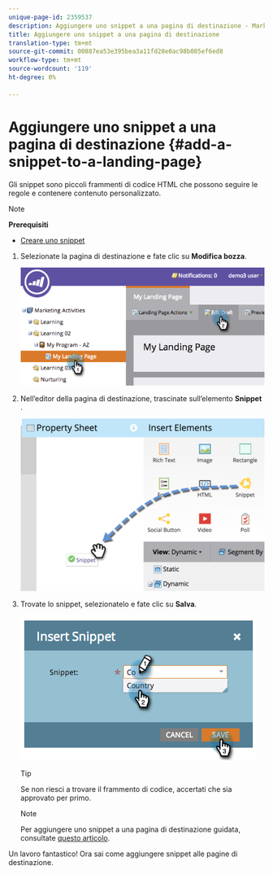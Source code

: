 ```yaml
---
unique-page-id: 2359537
description: Aggiungere uno snippet a una pagina di destinazione - Marketo Docs - Documentazione prodotto
title: Aggiungere uno snippet a una pagina di destinazione
translation-type: tm+mt
source-git-commit: 00887ea53e395bea3a11fd28e0ac98b085ef6ed8
workflow-type: tm+mt
source-wordcount: '119'
ht-degree: 0%

---
```



# Aggiungere uno snippet a una pagina di destinazione {#add-a-snippet-to-a-landing-page}

Gli snippet sono piccoli frammenti di codice HTML che possono seguire le regole e contenere contenuto personalizzato.

>[!NOTE]
>
>**Prerequisiti**
>
>* [Creare uno snippet](../../../../product-docs/personalization/segmentation-and-snippets/snippets/create-a-snippet.md)

>



1. Selezionate la pagina di destinazione e fate clic su **Modifica bozza**.

   ![](assets/image2014-9-16-15-3a4-3a28.png)

1. Nell’editor della pagina di destinazione, trascinate sull’elemento **Snippet** .

   ![](assets/image2015-5-21-12-3a46-3a34.png)

1. Trovate lo snippet, selezionatelo e fate clic su **Salva**.

   ![](assets/image2014-9-16-15-3a4-3a14.png)

   >[!TIP]
   >
   >Se non riesci a trovare il frammento di codice, accertati che sia approvato per primo.

   >[!NOTE]
   >
   >Per aggiungere uno snippet a una pagina di destinazione guidata, consultate [questo articolo](https://docs.marketo.com/display/public/DOCS/Create+a+Guided+Landing+Page+Template).

Un lavoro fantastico! Ora sai come aggiungere snippet alle pagine di destinazione.
